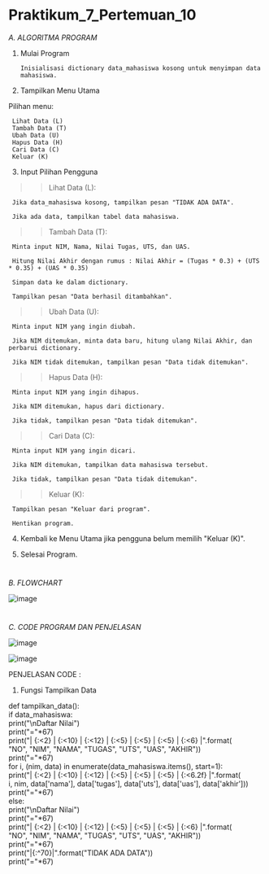 # Praktikum_7_Pertemuan_10

*A. ALGORITMA PROGRAM*

1.	Mulai Program
   
        Inisialisasi dictionary data_mahasiswa kosong untuk menyimpan data mahasiswa.
  	 
2.	Tampilkan Menu Utama
   
   Pilihan menu:
   
     Lihat Data (L)
     Tambah Data (T)
     Ubah Data (U)
     Hapus Data (H)
     Cari Data (C)
     Keluar (K)
      
3. Input Pilihan Pengguna
   
>> Lihat Data (L):

     Jika data_mahasiswa kosong, tampilkan pesan "TIDAK ADA DATA".

     Jika ada data, tampilkan tabel data mahasiswa.

>> Tambah Data (T):

     Minta input NIM, Nama, Nilai Tugas, UTS, dan UAS. 
     
     Hitung Nilai Akhir dengan rumus : Nilai Akhir = (Tugas * 0.3) + (UTS * 0.35) + (UAS * 0.35)

     Simpan data ke dalam dictionary.

     Tampilkan pesan "Data berhasil ditambahkan".

>> Ubah Data (U):

     Minta input NIM yang ingin diubah.
     
     Jika NIM ditemukan, minta data baru, hitung ulang Nilai Akhir, dan perbarui dictionary.
     
     Jika NIM tidak ditemukan, tampilkan pesan "Data tidak ditemukan".

>> Hapus Data (H):

     Minta input NIM yang ingin dihapus.

     Jika NIM ditemukan, hapus dari dictionary.

     Jika tidak, tampilkan pesan "Data tidak ditemukan".

>> Cari Data (C):

     Minta input NIM yang ingin dicari.
     
     Jika NIM ditemukan, tampilkan data mahasiswa tersebut.
     
     Jika tidak, tampilkan pesan "Data tidak ditemukan".

>> Keluar (K):

     Tampilkan pesan "Keluar dari program".
     
     Hentikan program.
     
4.	Kembali ke Menu Utama jika pengguna belum memilih "Keluar (K)".
   
5.	Selesai Program.

#

*B. FLOWCHART*

![image](https://github.com/user-attachments/assets/a472a526-3507-44a6-a26e-b21983d090ae)

#

*C. CODE PROGRAM DAN PENJELASAN*

![image](https://github.com/user-attachments/assets/b2861a4c-25c2-4bf5-b954-8afd24f7ca26)

![image](https://github.com/user-attachments/assets/2987d597-baf0-4c1b-b8a6-49689d54745e)

PENJELASAN CODE : 

1. Fungsi Tampilkan Data

def tampilkan_data():  
    if data_mahasiswa:  
        print("\nDaftar Nilai")  
        print("="*67)  
        print("| {:<2} | {:<10} | {:<12} | {:<5} | {:<5} | {:<5} | {:<6} |".format(  
            "NO", "NIM", "NAMA", "TUGAS", "UTS", "UAS", "AKHIR"))  
        print("="*67)  
        for i, (nim, data) in enumerate(data_mahasiswa.items(), start=1):  
            print("| {:<2} | {:<10} | {:<12} | {:<5} | {:<5} | {:<5} | {:<6.2f} |".format(  
                i, nim, data['nama'], data['tugas'], data['uts'], data['uas'], data['akhir']))  
        print("="*67)  
    else:  
        print("\nDaftar Nilai")  
        print("="*67)  
        print("| {:<2} | {:<10} | {:<12} | {:<5} | {:<5} | {:<5} | {:<6} |".format(  
            "NO", "NIM", "NAMA", "TUGAS", "UTS", "UAS", "AKHIR"))  
        print("="*67)  
        print("|{:^70}|".format("TIDAK ADA DATA"))  
        print("="*67)

